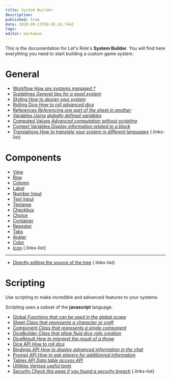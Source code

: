 ```yaml
---
title: System Builder
description: 
published: true
date: 2020-09-13T09:45:26.744Z
tags: 
editor: markdown
---
```


This is the documentation for Let's Role's **System Builder**. You will find here everything you need to start building a custom game system.

# General
* [Workflow *How are systems managed ?*](/system-builder/general/workflow) 
* [Guidelines *General tips for a good system*](/system-builder/general/guidelines)
* [Styling *How to design your system*](/en/system-builder/general/styling) 
* [Rolling Dice *How to roll advanced dice*](/en/system-builder/general/rolling-dice) 
* [References *Referencing one part of the sheet in another*](/en/system-builder/general/references) 
* [Variables *Using globally defined variables*](/en/system-builder/general/variables) 
* [Computed Values *Advanced computation without scripting*](/en/system-builder/general/computed-values) 
* [Context Variables *Display information related to a block*](/en/system-builder/general/context-variables) 
* [Translations *How to translate your system in different languages*](/en/system-builder/general/translations) 
{.links-list}

# Components
* [View](/system-builder/component/view) 
* [Row](/system-builder/component/row) 
* [Column](/system-builder/component/column) 
* [Label](/system-builder/component/label) 
* [Number Input](/system-builder/component/number-input) 
* [Text Input](/system-builder/component/text-input) 
* [Textarea](/system-builder/component/textarea) 
* [Checkbox](/system-builder/component/checkbox)
* [Choice](/system-builder/component/choice)
* [Container](/system-builder/component/container) 
* [Repeater](/system-builder/component/repeater)
* [Tabs](/system-builder/component/tabs)
* [Avatar](/system-builder/component/avatar)
* [Color](/system-builder/component/color)
* [Icon](/system-builder/component/icon) 
{.links-list}
---
* [Directly editing the source of the tree](/en/system-builder/scripting/source-editor) 
{.links-list}

# Scripting
Use scripting to make incredible and advanced features to your systems.

Scripting uses a subset of the **javascript** language.

* [Global *Functions that can be used in the global scope*](/system-builder/scripting/global)
* [Sheet *Class that represents a character or craft*](/system-builder/scripting/sheet)
* [Component *Class that represents a single component*](/system-builder/scripting/component)
* [DiceBuilder *Class that allow fluid dice rolls creation*](/system-builder/scripting/dice-builder)
* [DiceResult *How to interpret the result of a throw*](/system-builder/scripting/dice-result)
* [Dice API *How to roll dice*](/system-builder/scripting/dice-api)
* [Bindings API *How to display advanced information in the chat*](/system-builder/scripting/bindings)
* [Prompt API *How to ask players for additionnal information*](/system-builder/scripting/prompt)
* [Tables API *Data table access API*](/system-builder/scripting/tables)
* [Utilities *Various useful tools*](/system-builder/scripting/utilities)
* [Security *Check this page if you found a security breach*](/system-builder/scripting/security)
{.links-list}